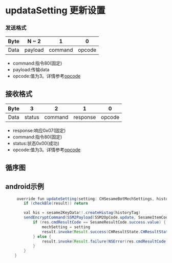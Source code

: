 # updataSetting 更新设置

### 发送格式
| Byte |  N ~ 2  |    1    |0|
|:----:|:-------:|:-------:|:---:|
| Data | payload | command |opcode|
- command:指令80(固定)
- payload:传输data
- opcode:值为3。详情参考[opcode](../class/SSM2OpCode.md)
## 接收格式
| Byte | 3|    2    | 1 |   0   |  
|:----:|:----:|:-------:|:----:|:-----:|
| Data | status | command | response  |opcode |
- response:响应0x07(固定)
- command:指令80(固定)
- status:状态0x00(成功)
- opcode:值为3。详情参考[opcode](../class/SSM2OpCode.md)
## 循序图
<!-- ![v](updatasetting.svg) -->





## android示例
``` java
     override fun updateSetting(setting: CHSesameBotMechSettings, historyTag: ByteArray?, result: CHResult<CHEmpty>) {
        if (checkBle(result)) return

        val his = sesame2KeyData!!.createHistag(historyTag)
        sendEncryptCommand(SSM2Payload(SSM2OpCode.update, SesameItemCode.mechSetting, setting.data() + his)) { res ->
            if (res.cmdResultCode == SesameResultCode.success.value) {
                mechSetting = setting
                result.invoke(Result.success(CHResultState.CHResultStateBLE(CHEmpty())))
            } else {
                result.invoke(Result.failure(NSError(res.cmdResultCode.toString(), "CBCentralManager", res.cmdResultCode.toInt())))
            }
        }
    }
```
